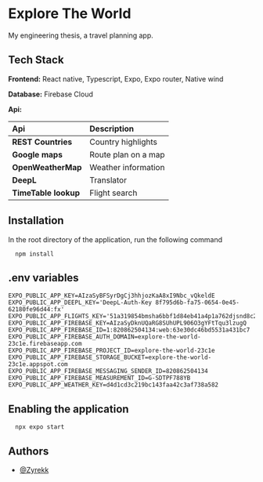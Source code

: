 # Explore The World

My engineering thesis, a travel planning app.

## Tech Stack

**Frontend:** React native, Typescript, Expo, Expo router, Native wind

**Database:** Firebase Cloud

**Api:**

| **Api**            | **Description**     |
| :----------------- | :------------------ |
| **REST Countries** | Country highlights  |
| **Google maps**    | Route plan on a map |
| **OpenWeatherMap** | Weather information |
| **DeepL**          | Translator          |
| **TimeTable lookup**     | Flight search       |

## Installation

In the root directory of the application, run the following command

```npm
  npm install
```

## .env variables

```
EXPO_PUBLIC_APP_KEY=AIzaSyBFSyrDgCj3hhjozKaA8xI9Nbc_vQkeldE
EXPO_PUBLIC_APP_DEEPL_KEY='DeepL-Auth-Key 8f795d6b-fa75-0654-0e45-62180fe96d44:fx'
EXPO_PUBLIC_APP_FLIGHTS_KEY='51a319854bmsha6bbf1d84eb41a4p1a762djsnd8c23d40d581'
EXPO_PUBLIC_APP_FIREBASE_KEY=AIzaSyDknUQaRG8SUhUPL906O3gYFtTqu3lzugQ
EXPO_PUBLIC_APP_FIREBASE_ID=1:820862504134:web:63e30dc46bd5531a431bc7
EXPO_PUBLIC_APP_FIREBASE_AUTH_DOMAIN=explore-the-world-23c1e.firebaseapp.com
EXPO_PUBLIC_APP_FIREBASE_PROJECT_ID=explore-the-world-23c1e
EXPO_PUBLIC_APP_FIREBASE_STORAGE_BUCKET=explore-the-world-23c1e.appspot.com
EXPO_PUBLIC_APP_FIREBASE_MESSAGING_SENDER_ID=820862504134
EXPO_PUBLIC_APP_FIREBASE_MEASUREMENT_ID=G-SDTPF788YB
EXPO_PUBLIC_APP_WEATHER_KEY=d4d1cd3c219bc143faa42c3af738a582

```

## Enabling the application

```npm
  npx expo start
```


## Authors

- [@Zyrekk](https://github.com/Zyrekk)
